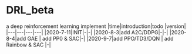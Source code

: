 # DRL_beta
a deep reinforcement learning implement
|time|introduction|todo |version|
|---|---|---|---|
|2020-7-11|INIT|-|-|
|2020-8-3|add A2C/DDPG|-|-|
|2020-8-4|add GAE | add PP0 & SAC|-|
|2020-9-7|add PPO/TD3/DQN | add Rainbow & SAC |-|
